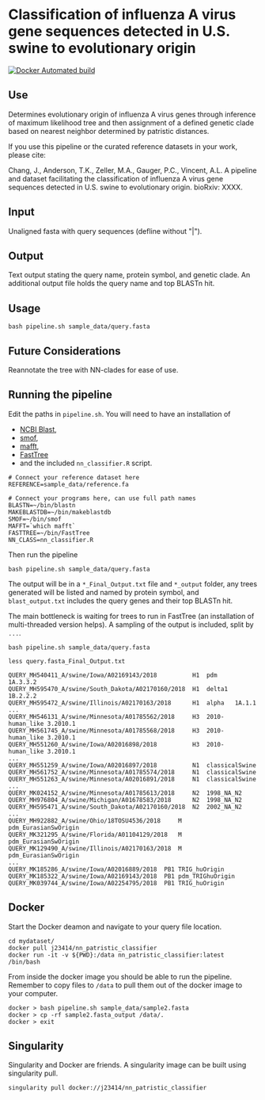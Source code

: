 # Classification of influenza A virus gene sequences detected in U.S. swine to evolutionary origin

[![Docker Automated build](https://img.shields.io/docker/automated/j23414/nn_patristic_classifier.svg)](https://hub.docker.com/r/j23414/nn_patristic_classifier/)

## Use
Determines evolutionary origin of influenza A virus genes through inference of maximum likelihood tree and then assignment of a defined genetic clade  based on nearest neighbor determined by patristic distances.

If you use this pipeline or the curated reference datasets in your work, please cite:

Chang, J., Anderson, T.K., Zeller, M.A., Gauger, P.C., Vincent, A.L. A pipeline and dataset facilitating the classification of influenza A virus gene sequences detected in U.S. swine to evolutionary origin. bioRxiv: XXXX.

## Input
Unaligned fasta with query sequences (defline without "|").

## Output
Text output stating the query name, protein symbol, and genetic clade. An additional output file holds the query name and top BLASTn hit.

## Usage

```
bash pipeline.sh sample_data/query.fasta
```

## Future Considerations
Reannotate the tree with NN-clades for ease of use.

## Running the pipeline

Edit the paths in `pipeline.sh`. You will need to have an installation of 

* [NCBI Blast](https://blast.ncbi.nlm.nih.gov/Blast.cgi?CMD=Web&PAGE_TYPE=BlastDocs&DOC_TYPE=Download), 
* [smof](https://github.com/incertae-sedis/smof),
* [mafft](https://mafft.cbrc.jp/alignment/software/), 
* [FastTree](http://www.microbesonline.org/fasttree/#Install)
* and the included `nn_classifier.R` script.

```
# Connect your reference dataset here
REFERENCE=sample_data/reference.fa

# Connect your programs here, can use full path names
BLASTN=~/bin/blastn
MAKEBLASTDB=~/bin/makeblastdb
SMOF=~/bin/smof
MAFFT=`which mafft`
FASTTREE=~/bin/FastTree
NN_CLASS=nn_classifier.R
```

Then run the pipeline

```
bash pipeline.sh sample_data/query.fasta
```

The output will be in a `*_Final_Output.txt` file and `*_output` folder, any trees generated will be listed and named by protein symbol, and `blast_output.txt` includes the query genes and their top BLASTn hit.

The main bottleneck is waiting for trees to run in FastTree (an installation of multi-threaded version helps). A sampling of the output is included, split by `...`.

```
bash pipeline.sh sample_data/query.fasta

less query.fasta_Final_Output.txt

QUERY_MH540411_A/swine/Iowa/A02169143/2018		    H1	pdm		1A.3.3.2 
QUERY_MH595470_A/swine/South_Dakota/A02170160/2018	H1	delta1	1B.2.2.2 
QUERY_MH595472_A/swine/Illinois/A02170163/2018		H1	alpha	1A.1.1 
...
QUERY_MH546131_A/swine/Minnesota/A01785562/2018		H3	2010-human_like	3.2010.1 
QUERY_MH561745_A/swine/Minnesota/A01785568/2018		H3	2010-human_like	3.2010.1 
QUERY_MH551260_A/swine/Iowa/A02016898/2018			H3	2010-human_like	3.2010.1 
...
QUERY_MH551259_A/swine/Iowa/A02016897/2018			N1	classicalSwine 
QUERY_MH561752_A/swine/Minnesota/A01785574/2018		N1	classicalSwine 
QUERY_MH551263_A/swine/Minnesota/A02016891/2018		N1	classicalSwine 
...
QUERY_MK024152_A/swine/Minnesota/A01785613/2018		N2	1998_NA_N2 
QUERY_MH976804_A/swine/Michigan/A01678583/2018		N2	1998_NA_N2 
QUERY_MH595471_A/swine/South_Dakota/A02170160/2018	N2	2002_NA_N2 
...
QUERY_MH922882_A/swine/Ohio/18TOSU4536/2018		M	pdm_EurasianSwOrigin 
QUERY_MK321295_A/swine/Florida/A01104129/2018	M	pdm_EurasianSwOrigin 
QUERY_MK129490_A/swine/Illinois/A02170163/2018	M	pdm_EurasianSwOrigin
...
QUERY_MK185286_A/swine/Iowa/A02016889/2018	PB1	TRIG_huOrigin 
QUERY_MK185322_A/swine/Iowa/A02169143/2018	PB1	pdm_TRIGhuOrigin 
QUERY_MK039744_A/swine/Iowa/A02254795/2018	PB1	TRIG_huOrigin
```

## Docker

Start the Docker deamon and navigate to your query file location. 

```
cd mydataset/
docker pull j23414/nn_patristic_classifier
docker run -it -v ${PWD}:/data nn_patristic_classifier:latest /bin/bash
```

From inside the docker image you should be able to run the pipeline. Remember to copy files to `/data` to pull them out of the docker image to your computer.

```
docker > bash pipeline.sh sample_data/sample2.fasta
docker > cp -rf sample2.fasta_output /data/.
docker > exit 
```

## Singularity

Singularity and Docker are friends. A singularity image can be built using singularity pull. 


```
singularity pull docker://j23414/nn_patristic_classifier
```
